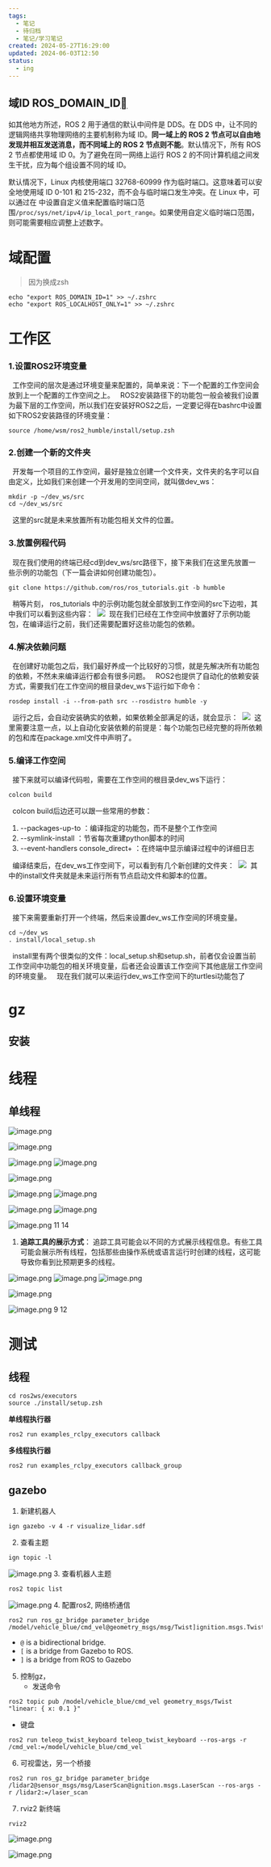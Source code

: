 ```yaml
---
tags:
  - 笔记
  - 待归档
  - 笔记/学习笔记
created: 2024-05-27T16:29:00
updated: 2024-06-03T12:50
status:
  - ing
---
```

## 域ID  ROS_DOMAIN_ID[](https://docs.ros.org/en/humble/Concepts/Intermediate/About-Domain-ID.html#the-ros-domain-id "链接至此标题")

如其他地方所述，ROS 2 用于通信的默认中间件是 DDS。在 DDS 中，让不同的逻辑网络共享物理网络的主要机制称为域 ID。**同一域上的 ROS 2 节点可以自由地发现并相互发送消息，而不同域上的 ROS 2 节点则不能**。默认情况下，所有 ROS 2 节点都使用域 ID 0。为了避免在同一网络上运行 ROS 2 的不同计算机组之间发生干扰，应为每个组设置不同的域 ID。

默认情况下，Linux 内核使用端口 32768-60999 作为临时端口。这意味着可以安全地使用域 ID 0-101 和 215-232，而不会与临时端口发生冲突。在 Linux 中，可以通过在 中设置自定义值来配置临时端口范围`/proc/sys/net/ipv4/ip_local_port_range`。如果使用自定义临时端口范围，则可能需要相应调整上述数字。

# 域配置
> 因为换成zsh
```
echo "export ROS_DOMAIN_ID=1" >> ~/.zshrc
echo "export ROS_LOCALHOST_ONLY=1" >> ~/.zshrc
```


# 工作区
### 1.设置ROS2环境变量

  工作空间的层次是通过环境变量来配置的，简单来说：下一个配置的工作空间会放到上一个配置的工作空间之上。   ROS2安装路径下的功能包一般会被我们设置为最下层的工作空间，所以我们在安装好ROS2之后，一定要记得在bashrc中设置如下ROS2安装路径的环境变量：

```
source /home/wsm/ros2_humble/install/setup.zsh
```



### 2.创建一个新的文件夹

  开发每一个项目的工作空间，最好是独立创建一个文件夹，文件夹的名字可以自由定义，比如我们来创建一个开发用的空间空间，就叫做dev_ws：

```
mkdir -p ~/dev_ws/src
cd ~/dev_ws/src
```

  这里的src就是未来放置所有功能包相关文件的位置。  

### 3.放置例程代码

  现在我们使用的终端已经cd到dev_ws/src路径下，接下来我们在这里先放置一些示例的功能包（下一篇会讲如何创建功能包）。

```
git clone https://github.com/ros/ros_tutorials.git -b humble
```

  稍等片刻， ros_tutorials 中的示例功能包就全部放到工作空间的src下边啦，其中我们可以看到这些内容：  [![](https://www.guyuehome.com/Uploads/wp/2020/08/a7c3df4abde45be608-19-14-04-20.png)](https://www.guyuehome.com/Uploads/wp/2020/08/a7c3df4abde45be608-19-14-04-20.png)  现在我们已经在工作空间中放置好了示例功能包，在编译运行之前，我们还需要配置好这些功能包的依赖。  

### 4.解决依赖问题

  在创建好功能包之后，我们最好养成一个比较好的习惯，就是先解决所有功能包的依赖，不然未来编译运行都会有很多问题。   ROS2也提供了自动化的依赖安装方式，需要我们在工作空间的根目录dev_ws下运行如下命令：

```
rosdep install -i --from-path src --rosdistro humble -y
```

  运行之后，会自动安装确实的依赖，如果依赖全部满足的话，就会显示：  [![](https://www.guyuehome.com/Uploads/wp/2020/08/832bbeb06cae0b3508-19-14-04-20.png)](https://www.guyuehome.com/Uploads/wp/2020/08/832bbeb06cae0b3508-19-14-04-20.png)  这里需要注意一点，以上自动化安装依赖的前提是：每个功能包已经完整的将所依赖的包和库在package.xml文件中声明了。  

### 5.编译工作空间

  接下来就可以编译代码啦，需要在工作空间的根目录dev_ws下运行：

```
colcon build
```

   colcon build后边还可以跟一些常用的参数：  

1. --packages-up-to ：编译指定的功能包，而不是整个工作空间
2. --symlink-install ：节省每次重建python脚本的时间
3. --event-handlers console_direct+ ：在终端中显示编译过程中的详细日志

  编译结束后，在dev_ws工作空间下，可以看到有几个新创建的文件夹：  [![](https://www.guyuehome.com/Uploads/wp/2020/08/d555223dcf26eee108-19-14-04-20.png)](https://www.guyuehome.com/Uploads/wp/2020/08/d555223dcf26eee108-19-14-04-20.png)  其中的install文件夹就是未来运行所有节点启动文件和脚本的位置。  

### 6.设置环境变量

  接下来需要重新打开一个终端，然后来设置dev_ws工作空间的环境变量。  

```
cd ~/dev_ws
. install/local_setup.sh
```

  install里有两个很类似的文件：local_setup.sh和setup.sh，前者仅会设置当前工作空间中功能包的相关环境变量，后者还会设置该工作空间下其他底层工作空间的环境变量。   现在我们就可以来运行dev_ws工作空间下的turtlesi功能包了

# gz
## 安装


# 线程
## 单线程

![image.png](https://raw.githubusercontent.com/wsm6636/pic/main/202405301116817.png)

![image.png](https://raw.githubusercontent.com/wsm6636/pic/main/202405301117923.png)

![image.png](https://raw.githubusercontent.com/wsm6636/pic/main/202405301240996.png)
![image.png](https://raw.githubusercontent.com/wsm6636/pic/main/202405302010037.png)

![image.png](https://raw.githubusercontent.com/wsm6636/pic/main/202405302011410.png)


![image.png](https://raw.githubusercontent.com/wsm6636/pic/main/202405301553849.png)
![image.png](https://raw.githubusercontent.com/wsm6636/pic/main/202405301604605.png)

![image.png](https://raw.githubusercontent.com/wsm6636/pic/main/202405301554157.png)
![image.png](https://raw.githubusercontent.com/wsm6636/pic/main/202405301604777.png)

![image.png](https://raw.githubusercontent.com/wsm6636/pic/main/202405301655785.png)
11
14

1. **追踪工具的展示方式**： 追踪工具可能会以不同的方式展示线程信息。有些工具可能会展示所有线程，包括那些由操作系统或语言运行时创建的线程，这可能导致你看到比预期更多的线程。

![image.png](https://raw.githubusercontent.com/wsm6636/pic/main/202405302040493.png)
![image.png](https://raw.githubusercontent.com/wsm6636/pic/main/202405302041984.png)
![image.png](https://raw.githubusercontent.com/wsm6636/pic/main/202405302043552.png)

![image.png](https://raw.githubusercontent.com/wsm6636/pic/main/202405302052354.png)

![image.png](https://raw.githubusercontent.com/wsm6636/pic/main/202405302053956.png)
9
12

# 测试
## 线程
```
cd ros2ws/executors 
source ./install/setup.zsh   
```
**单线程执行器**
```
ros2 run examples_rclpy_executors callback  
```

**多线程执行器**
```
ros2 run examples_rclpy_executors callback_group 
```

## gazebo
1. 新建机器人
```
ign gazebo -v 4 -r visualize_lidar.sdf
```
2. 查看主题 
```
ign topic -l
```
![image.png](https://raw.githubusercontent.com/wsm6636/pic/main/202406031231103.png)
3. 查看机器人主题   
```
ros2 topic list
```
![image.png](https://raw.githubusercontent.com/wsm6636/pic/main/202406031232002.png)
4. 配置ros2, 网络桥通信
```
ros2 run ros_gz_bridge parameter_bridge /model/vehicle_blue/cmd_vel@geometry_msgs/msg/Twist]ignition.msgs.Twist
```
- `@` is a bidirectional bridge.
- `[` is a bridge from Gazebo to ROS.
- `]` is a bridge from ROS to Gazebo

5. 控制gz，
	- 发送命令
```
ros2 topic pub /model/vehicle_blue/cmd_vel geometry_msgs/Twist "linear: { x: 0.1 }"
```
- 键盘
```
ros2 run teleop_twist_keyboard teleop_twist_keyboard --ros-args -r /cmd_vel:=/model/vehicle_blue/cmd_vel
```
6. 可视雷达，另一个桥接
```
ros2 run ros_gz_bridge parameter_bridge /lidar2@sensor_msgs/msg/LaserScan@ignition.msgs.LaserScan --ros-args -r /lidar2:=/laser_scan
```
7. rviz2
新终端
```
rviz2
```
![image.png](https://raw.githubusercontent.com/wsm6636/pic/main/202406031245694.png)


![image.png](https://raw.githubusercontent.com/wsm6636/pic/main/202406031240487.png)
